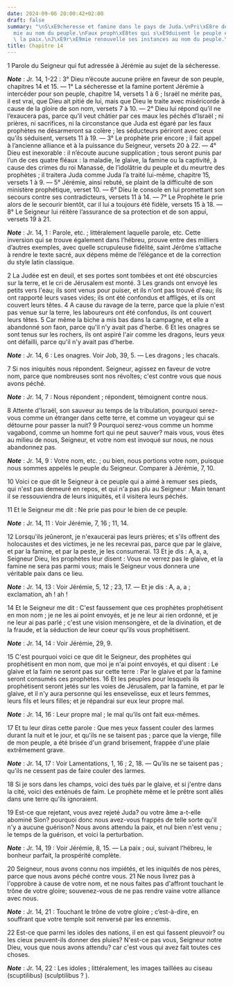 ```yaml
---
date: 2024-09-06 20:00:42+02:00
draft: false
summary: "\nS\xE9cheresse et famine dans le pays de Juda.\nPri\xE8re de J\xE9r\xE9\
  mie au nom du peuple.\nFaux proph\xE8tes qui s\xE9duisent le peuple en lui promettant\
  \ la paix.\nJ\xE9r\xE9mie renouvelle ses instances au nom du peuple.\n"
title: Chapitre 14
---
```





1 Parole du Seigneur qui fut adressée à Jérémie au sujet de la sécheresse.

***Note*** :  Jr. 14, 1-22 : 3° Dieu n’écoute aucune prière en faveur de son peuple, chapitres 14 et 15. ― 1° La sécheresse et la famine portent Jérémie à intercéder pour son peuple, chapitre 14, versets 1 à 6 ; Israël ne mérite pas, il est vrai, que Dieu ait pitié de lui, mais que Dieu le traite avec miséricorde à cause de la gloire de son nom, versets 7 à 10. ― 2° Dieu lui répond qu’il ne l’exaucera pas, parce qu’il veut châtier par ces maux les péchés d’Israël ; ni prières, ni sacrifices, ni la circonstance que Juda est égaré par les faux prophètes ne désarmeront sa colère ; les séducteurs périront avec ceux qu’ils séduisent, versets 11 à 19. ― 3° Le prophète prie encore ; il fait appel à l’ancienne alliance et à la puissance du Seigneur, versets 20 à 22. ― 4° Dieu est inexorable : il n’écoute aucune supplication ; tous seront punis par l’un de ces quatre fléaux : la maladie, le glaive, la famine ou la captivité, à cause des crimes du roi Manassé, de l’idolâtrie du peuple et du meurtre des prophètes ; il traitera
Juda comme Juda l’a traité lui-même, chapitre 15, versets 1 à 9. ― 5° Jérémie, ainsi rebuté, se plaint de la difficulté de son ministère prophétique, verset 10. ― 6° Dieu le console en lui promettant son secours contre ses contradicteurs, versets 11 à 14. ― 7° Le Prophète le prie alors de le secourir bientôt, car il lui a toujours été fidèle, versets 15 à 18. ― 8° Le Seigneur lui réitère l’assurance de sa protection et de son appui, versets 19 à 21.

***Note*** :  Jr. 14, 1 : Parole, etc. ; littéralement laquelle parole, etc. Cette inversion qui se trouve également dans l’hébreu, prouve entre des milliers d’autres exemples, avec quelle scrupuleuse fidélité, saint Jérôme s’attache à rendre le texte sacré, aux dépens même de l’élégance et de la correction du style latin classique.


2 La Judée est en deuil, et ses portes sont tombées et ont été obscurcies sur la terre, et le cri de Jérusalem est monté. 3 Les grands ont envoyé les petits vers l'eau; ils sont venus pour puiser, et ils n'ont pas trouvé d'eau; ils ont rapporté leurs vases vides; ils ont été confondus et affligés, et ils ont couvert leurs têtes. 4 A cause du ravage de la terre, parce que la pluie n'est pas venue sur la terre, les laboureurs ont été confondus, ils ont couvert leurs têtes. 5 Car même la biche a mis bas dans la campagne, et elle a abandonné son faon, parce qu'il n'y avait pas d'herbe. 6 Et les onagres se sont tenus sur les rochers, ils ont aspiré l'air comme les dragons, leurs yeux ont défailli, parce qu'il n'y avait pas d'herbe.

***Note*** :  Jr. 14, 6 : Les onagres. Voir Job, 39, 5. ― Les dragons ; les chacals.


7 Si nos iniquités nous répondent. Seigneur, agissez en faveur de votre nom, parce que nombreuses sont nos révoltes; c'est contre vous que nous avons péché.

***Note*** :  Jr. 14, 7 : Nous répondent ; répondent, témoignent contre nous.

8 Attente d'Israël, son sauveur au temps de la tribulation, pourquoi serez-vous comme un étranger dans cette terre, et comme un voyageur qui se détourne pour passer la nuit? 9 Pourquoi serez-vous comme un homme vagabond, comme un homme fort qui ne peut sauver? mais vous, vous êtes au milieu de nous, Seigneur, et votre nom est invoqué sur nous, ne nous abandonnez pas.

***Note*** :  Jr. 14, 9 : Votre nom, etc. ; ou bien, nous portions votre nom, puisque nous sommes appelés le peuple du Seigneur. Comparer à Jérémie, 7, 10.

10 Voici ce que dit le Seigneur à ce peuple qui a aimé à remuer ses pieds, qui n'est pas demeuré en repos, et qui n'a pas plu au Seigneur : Main tenant il se ressouviendra de leurs iniquités, et il visitera leurs péchés.


11 Et le Seigneur me dit : Ne prie pas pour le bien de ce peuple.

***Note*** :  Jr. 14, 11 : Voir Jérémie, 7, 16 ; 11, 14.

12 Lorsqu'ils jeûneront, je n'exaucerai pas leurs prières; et s'ils offrent des holocaustes et des victimes, je ne les recevrai pas, parce que par le glaive, et par la famine, et par la peste, je les consumerai. 13 Et je dis : A, a, a, Seigneur Dieu, les prophètes leur disent : Vous ne verrez pas le glaive, et la famine ne sera pas parmi vous; mais le Seigneur vous donnera une véritable paix dans ce lieu.

***Note*** :  Jr. 14, 13 : Voir Jérémie, 5, 12 ; 23, 17. ― Et je dis : A, a, a ; exclamation, ah ! ah !

14 Et le Seigneur me dit : C'est faussement que ces prophètes prophétisent en mon nom ; je ne les ai point envoyés, et je ne leur ai rien ordonné, et je ne leur ai pas parlé ; c'est une vision mensongère, et de la divination, et de la fraude, et la séduction de leur coeur qu'ils vous prophétisent.

***Note*** :  Jr. 14, 14 : Voir Jérémie, 29, 9.


15 C'est pourquoi voici ce que dit le Seigneur, des prophètes qui prophétisent en mon nom, que moi je n'ai point envoyés, et qui disent : Le glaive et la faim ne seront pas sur cette terre : Par le glaive et par la famine seront consumés ces prophètes. 16 Et les peuples pour lesquels ils prophétisent seront jetés sur les voies de Jérusalem, par la famine, et par le glaive, et il n'y aura personne qui les ensevelisse, eux et leurs femmes, leurs fils et leurs filles; et je répandrai sur eux leur propre mal.

***Note*** :  Jr. 14, 16 : Leur propre mal ; le mal qu’ils ont fait eux-mêmes.

17 Et tu leur diras cette parole : Que mes yeux fassent couler des larmes durant la nuit et le jour, et qu'ils ne se taisent pas ; parce que la vierge, fille de mon peuple, a été brisée d'un grand brisement, frappée d'une plaie extrêmement grave.

***Note*** :  Jr. 14, 17 : Voir Lamentations, 1, 16 ; 2, 18. ― Qu’ils ne se taisent pas ; qu’ils ne cessent pas de faire couler des larmes.

18 Si je sors dans les champs, voici des tués par le glaive, et si j'entre dans la cité, voici des exténués de faim. Le prophète même et le prêtre sont allés dans une terre qu'ils ignoraient.


19 Est-ce que rejetant, vous avez rejeté Juda? ou votre âme a-t-elle abominé Sion? pourquoi donc nous avez-vous frappés de telle sorte qu'il n'y a aucune guérison? Nous avons attendu la paix, et nul bien n'est venu ; le temps de la guérison, et voici la perturbation.

***Note*** :  Jr. 14, 19 : Voir Jérémie, 8, 15. ― La paix ; oui, suivant l’hébreu, le bonheur parfait, la prospérité complète.

20 Seigneur, nous avons connu nos impiétés, et les iniquités de nos pères, parce que nous avons péché contre vous. 21 Ne nous livrez pas à l'opprobre à cause de votre nom, et ne nous faites pas d'affront touchant le trône de votre gloire; souvenez-vous de ne pas rendre vaine votre alliance avec nous.

***Note*** :  Jr. 14, 21 : Touchant le trône de votre gloire ; c’est-à-dire, en souffrant que votre temple soit renversé par les ennemis.

22 Est-ce que parmi les idoles des nations, il en est qui fassent pleuvoir? ou les cieux peuvent-ils donner des pluies? N'est-ce pas vous, Seigneur notre Dieu, vous que nous avons attendu? car c'est vous qui avez fait toutes ces choses.

***Note*** :  Jr. 14, 22 : Les idoles ; littéralement, les images taillées au ciseau (scuptilibus) (sculptilibus ? ).


